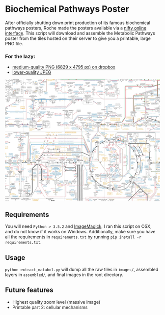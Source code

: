 # Biochemical Pathways Poster

After officially shutting down print production of its famous biochemical pathways posters, Roche made the posters available via a [nifty online interface](http://biochemical-pathways.com/#/map/1).
This script will download and assemble the Metabolic Pathways poster from the tiles hosted on their server to give you a printable, large PNG file.
### For the lazy:
- [medium-quality PNG (6829 x 4795 px) on dropbox](https://dl.dropboxusercontent.com/u/19397190/finalimg.png)
- [lower-quality JPEG](https://github.com/usnish/biochemical-pathways-poster/blob/master/finalimg.jpg)

![preview jpeg](preview.jpg)

## Requirements
You will need `Python > 3.5.2` and [ImageMagick](http://www.imagemagick.org/script/index.php). I ran this script on OSX, and do not know if it works on Windows.
Additionally, make sure you have all the requirements in `requirements.txt` by running `pip install -r requirements.txt`.

## Usage
`python extract_matabol.py` will dump all the raw tiles in `images/`, assembled layers in `assembled/`, and final images in the root directory.

## Future features
- Highest quality zoom level (massive image)
- Printable part 2: cellular mechanisms
